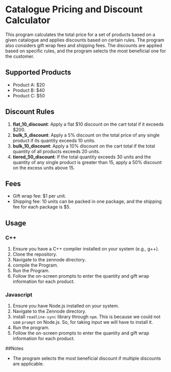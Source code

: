 # Catalogue Pricing and Discount Calculator

This program calculates the total price for a set of products based on a given catalogue and applies discounts based on certain rules. The program also considers gift wrap fees and shipping fees. The discounts are applied based on specific rules, and the program selects the most beneficial one for the customer.

## Supported Products

- Product A: $20
- Product B: $40
- Product C: $50

## Discount Rules

1. **flat_10_discount**: Apply a flat $10 discount on the cart total if it exceeds $200.
2. **bulk_5_discount**: Apply a 5% discount on the total price of any single product if its quantity exceeds 10 units.
3. **bulk_10_discount**: Apply a 10% discount on the cart total if the total quantity of all products exceeds 20 units.
4. **tiered_50_discount**: If the total quantity exceeds 30 units and the quantity of any single product is greater than 15, apply a 50% discount on the excess units above 15.

## Fees

- Gift wrap fee: $1 per unit.
- Shipping fee: 10 units can be packed in one package, and the shipping fee for each package is $5.

## Usage

### C++

1. Ensure you have a C++ compiler installed on your system (e.g., g++).
2. Clone the repository.
3. Navigate to the zennode directory.
4. compile the Program.
5. Run the Program.
6. Follow the on-screen prompts to enter the quantity and gift wrap information for each product.

### Javascript
1. Ensure you have Node.js installed on your system.
2. Navigate to the Zennode directory.
3. install `readline-sync` library through `npm`. This is because we could not use `prompt` on Node.js. So, for taking input we will have to install it.
4. Run the program.
5. Follow the on-screen prompts to enter the quantity and gift wrap information for each product.

##Notes
- The program selects the most beneficial discount if multiple discounts are applicable.
